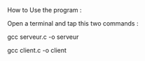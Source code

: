 How to Use the program : 

Open a terminal and tap this two commands : 

gcc serveur.c -o serveur

gcc client.c -o client
